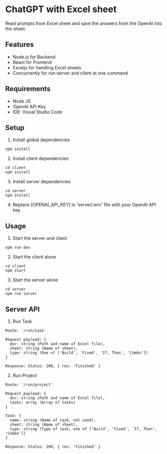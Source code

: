 # ChatGPT with Excel sheet
Read prompts from Excel sheet and save the answers from the OpenAI into the sheet.

## Features 
* Node.js for Backend
* React for Frontend
* Exceljs for handling Excel sheets
* Concurrently for run server and client at one command

## Requirements 
* Node JS
* OpenAI API Key
* IDE: Visual Studio Code

## Setup
1. Install global dependencies
``` 
npm install 
```
2. Install client dependencies
``` 
cd client 
npm install 
```
3. Install server dependencies
```
cd server 
npm install 
``` 
4. Replace [OPENAI_API_KEY] in 'server/.env' file with your OpenAI API key.

## Usage
1. Start the server and client
```
npm run dev
```
2. Start the client alone
``` 
cd client 
npm start 
```
3. Start the server alone
```
cd server
npm run server
```

## Server API
1. Run Task
```
Route: '/run/task'

Request payload: {
  doc: string (Path and name of Excel file),
  sheet: string (Name of sheet),
  type: string (One of ['Build', 'Fixed', 'If, Then', 'Combo'])
}

Response: Status: 200, { res: 'Finished' }
```
2. Run Project
```
Route: '/run/project'

Request payload: {
  doc: string (Path and name of Excel file),
  tasks: array (Array of tasks)
}

Task: {
  name: string (Name of task, not used),
  sheet: string (Name of sheet),
  type: string (Type of task, one of ['Build', 'Fixed', 'If, Then', 'Combo'])
}

Response: Status: 200, { res: 'Finished' }
```


